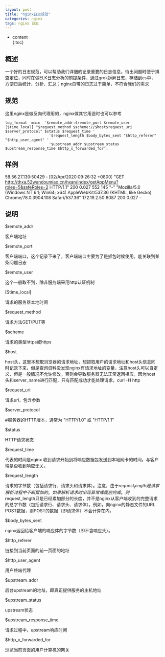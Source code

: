 ```yaml
---  
layout: post  
title: "nginx日志规范"  
categories: nginx  
tags: nginx 日志  
---  
```

* content  
{:toc}  


## 概述  

一个好的日志规范，可以帮助我们详细的记录重要的日志信息，待出问题时便于排查定位，同时在做ELK日志分析的前提条件，通过grok拆解日志，存储到es中，方便日后统计、分析、汇总；nginx自带的日志过于简单，不符合我们的需求  






## 规范  

这里nginx是做反向代理用的，nginx做其它用途时也可以参考  

    log_format  main  '$remote_addr:$remote_port $remote_user [$time_local] "$request_method $scheme://$host$request_uri $server_protocol" $status $request_time '  
                        '$request_length $body_bytes_sent "$http_referer" "$http_user_agent" '  
                        '$upstream_addr $upstream_status $upstream_response_time $http_x_forwarded_for';  
## 样例  

58.56.27.130:50429 - [02/Apr/2020:09:26:32 +0800] "GET http://thxa.52wandoumiao.cn/hxan/index/getAppMenu?roles=5&safeRoles=2 HTTP/1.1" 200 0.027 552 145 "-" "Mozilla/5.0 (Windows NT 6.1; Win64; x64) AppleWebKit/537.36 (KHTML, like Gecko) Chrome/78.0.3904.108 Safari/537.36" 172.19.2.50:8087 200 0.027 -  

## 说明  

$remote_addr  

客户端地址  

$remote_port  

客户端端口，这个记录下来了，客户端端口主要为了是抓包时候使用，能关联到某条问题日志  

$remote_user  

这个一般取不到，除非服务端采用http认证机制  

[$time_local]  

请求的服务器本地时间  

$request_method  

请求方法GET\PUT等  

$scheme  

请求的类型https或https  

$host  

host头，这里本想取浏览器的请求地址，想抓取用户的请求地址和host头信息同时记录下来，但是查询资料没发现nginx有请求地址的变量，注意host头可以自定义，但是一般情况不允许修改，否则会导致服务器无法正常返回相应，因为host头和server_name进行匹配，只有匹配成功才能处理请求。curl -H http  

$request_uri  

请求uri，包含参数  

$server_protocol  

#服务器的HTTP版本，通常为 "HTTP/1.0" 或 "HTTP/1.1"  

$status  

HTTP请求状态  

$request_time  

代表的时间是nginx 收到请求开始到将响应数据包发送到本地网卡的时间，与客户端是否收到响应无关。  

$request_length  

请求的字节数（包括请求行、请求头和请求体）。注意，由于$request_length是请求解析过程中不断累加的，如果解析请求时出现异常或提前完成，则$request_length只是已经累加部分的长度，并不是nginx从客户端收到的完整请求的总字节数（包括请求行、请求头、请求体）。例如，向nginx的静态文件的URL POST数据，则POST的数据（即请求体）不会计算在内。  

$body_bytes_sent  

nginx返回给客户端的响应体的字节数（即不含响应头）。  

$http_referer  

链接到当前页面的前一页面的地址  

$http_user_agent  

用户终端代理  

$upstream_addr  

后台upstream的地址，即真正提供服务的主机地址  

$upstream_status  

upstream状态  

$upstream_response_time  

请求过程中，upstream响应时间  

$http_x_forwarded_for  

浏览当前页面的用户计算机的网关  

